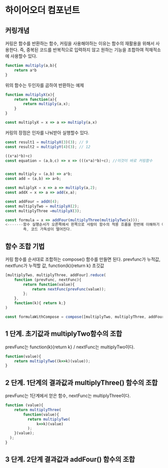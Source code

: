 # 하이어오더 컴포넌트

## 커링개념

커링은 함수를 반환하는 함수, 커링을 사용해야하는 이유는 함수의 재활용을 위해서 사용한다. 즉, 중복된 코드를 반복적으로 입력하지 않고 원하는 기능을 조합하여 적재적소에 사용할수 있다.

```javascript
function multiply(a,b){
    return a*b
} 
```

위의 함수는 두인자를 곱하여 반환하는 예제

```javascript
function multiplyX(x){
    return function(a){
        return multiply(a,x);
    }
}

const multiplyX = x => a => multiply(a,x)
```

커링의 장점은 인자를 나눠받아 실행할수 있다.

```javascript
const result1 = multiplyX(3)(3); // 9
const result2 = multiplyY(4)(3); // 12

((x*a)*b)+c)
const equation = (a,b,c) => x => (((x*a)*b)+c); //이것이 바로 커링함수


const multiply = (a,b) => a*b;
const add = (a,b) => a+b;

const muliplyX = x => a => multiply(a,2);
const addX = x => a => add(x,a);

const addFour = addX(4);
const multiplyTwo = multiplyX(2);
const multiplyThree =multiplyX(3);

const formula = x => addFour(multiplyThree(multiplyTwo(x)));
<-------함수 실행순서가 오른쪽에서 왼쪽으로 사람이 함수의 적용 흐름을 한번에 이해하기 어렵다.
        즉, 코드 가독성이 떨어진다.
```

## 함수 조합 기법

커링 함수를 순서대로 조합하는 compose\(\) 함수를 만들면 된다. prevfunc가 누적값, nextfunc가 누적할 값, function\(k\){return k} 초깃값

```javascript
[multiplyTwo, multiplyThree, addFour].reduce(
    function (prevFunc, nextFunc){
        return function(value){
            return nextFunc(prevFunc(value));
        };
    },
    function(k){ return k;}
)

const formulaWithCompose = compose([multiplyTwo, multiplyThree, addFour]);
```

## 1 단계. 초기값과 multiplyTwo함수의 조합

prevFunc는 function\(k\){return k} / nextFunc는 multiplyTwo이다. 

```javascript
function(value){
    return multiplyTwo((k=>k)(value));
}
```

## 2 단계. 1단계의 결과값과 multiplyThree\(\) 함수의 조합

prevFunc는 1단계에서 얻은 함수, nextFunc는 multiplyThree이다. 

```javascript
function (value){
    return multiplyThree(
        function(value){
          return multiplyTwo(
              k=>k)(value)
          );  
    }(value);
  );
}
```

## 3 단계. 2단계 결과값과 addFour\(\) 함수의 조합



